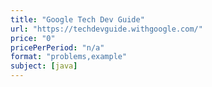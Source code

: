 ```yaml
---
title: "Google Tech Dev Guide"
url: "https://techdevguide.withgoogle.com/"
price: "0"
pricePerPeriod: "n/a"
format: "problems,example"
subject: [java]
---
```


